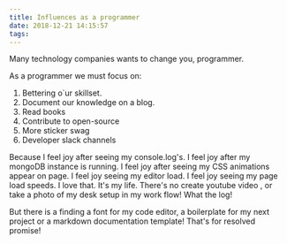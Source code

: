 ```yaml
---
title: Influences as a programmer
date: 2018-12-21 14:15:57
tags:
---
```


Many technology companies wants to change you, programmer. 

As a programmer we must focus on:

1. Bettering o`ur skillset.
2. Document our knowledge on a blog.
3. Read books
4. Contribute to open-source
5. More sticker swag
6. Developer slack channels

Because 
I feel joy after seeing my console.log's.
 I feel joy after my mongoDB instance is running. I feel joy after seeing my CSS animations appear on page. I feel joy seeing my editor load.
  I feel joy seeing my page load speeds. 
  I love that. It's my life.
There's no create youtube video , or take a photo of my desk setup in my work flow! What the log!

But there is a finding a font for my code editor, a boilerplate for my next project or a markdown documentation template! That's for resolved promise!



